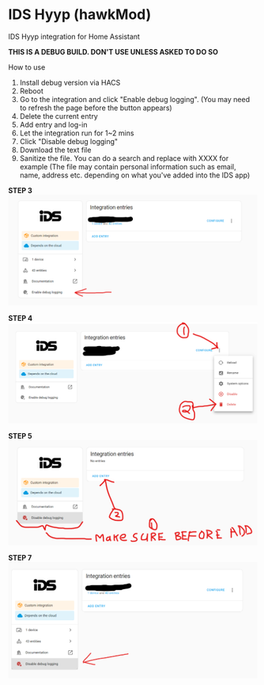 # IDS Hyyp (hawkMod)
IDS Hyyp integration for Home Assistant

**THIS IS A DEBUG BUILD. DON'T USE UNLESS ASKED TO DO SO**

How to use

1. Install debug version via HACS
2. Reboot
3. Go to the integration and click "Enable debug logging". (You may need to refresh the page before the button appears)
4. Delete the current entry
5. Add entry and log-in
6. Let the integration run for 1~2 mins
7. Click "Disable debug logging"
8. Download the text file
9. Sanitize the file. You can do a search and replace with XXXX for example (The file may contain personal information such as email, name, address etc. depending on what you've added into the IDS app)



**STEP 3**
![Alt text](images/enable.png)

**STEP 4**
![Alt text](images/delete.png)


**STEP 5**
![Alt text](images/addentry.png)


**STEP 7**
![Alt text](images/disable.png)